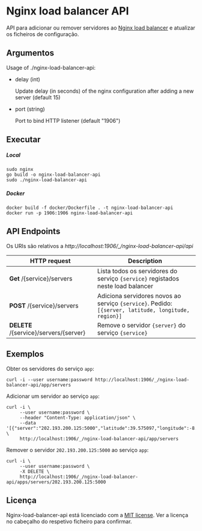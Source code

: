 # Nginx load balancer API

API para adicionar ou remover servidores ao [Nginx load balancer](../nginx-load-balancer) e atualizar os ficheiros de configuração.

## Argumentos

Usage of ./nginx-load-balancer-api:

- delay (int)

    Update delay (in seconds) of the nginx configuration after adding a new server (default 15)
        
- port (string)

    Port to bind HTTP listener (default "1906")

## Executar

##### Local

```shell script
sudo nginx 
go build -o nginx-load-balancer-api
sudo ./nginx-load-balancer-api
```

##### Docker

```shell script
docker build -f docker/Dockerfile . -t nginx-load-balancer-api
docker run -p 1906:1906 nginx-load-balancer-api
```

## API Endpoints

Os URIs são relativos a *http://localhost:1906/_/nginx-load-balancer-api/api*

HTTP request | Description
------------ | -------------
**Get** /{service}/servers | Lista todos os servidores do serviço `{service}` registados neste load balancer
**POST** /{service}/servers | Adiciona servidores novos ao serviço `{service}`. Pedido: `[{server, latitude, longitude, region}]`
**DELETE** /{service}/servers/{server} | Remove o servidor `{server}` do serviço `{service}`

## Exemplos

Obter os servidores do serviço `app`:
```shell script
curl -i --user username:password http://localhost:1906/_/nginx-load-balancer-api/app/servers
```

Adicionar um servidor ao serviço `app`:
```shell script
curl -i \
     --user username:password \
     --header "Content-Type: application/json" \
     --data '[{"server":"202.193.200.125:5000","latitude":39.575097,"longitude":-8.909794,"region":"EUROPE"}]' \
     http://localhost:1906/_/nginx-load-balancer-api/app/servers
```

Remover o servidor `202.193.200.125:5000` ao serviço `app`:
```shell script
curl -i \
     --user username:password \
     -X DELETE \
     http://localhost:1906/_/nginx-load-balancer-api/apps/servers/202.193.200.125:5000
```

## Licença

Nginx-load-balancer-api está licenciado com a [MIT license](../LICENSE). Ver a licença no cabeçalho do respetivo ficheiro para confirmar.